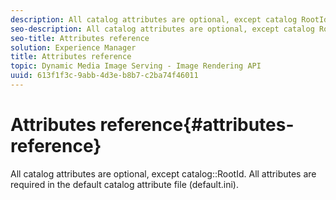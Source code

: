 ```yaml
---
description: All catalog attributes are optional, except catalog RootId. All attributes are required in the default catalog attribute file (default.ini).
seo-description: All catalog attributes are optional, except catalog RootId. All attributes are required in the default catalog attribute file (default.ini).
seo-title: Attributes reference
solution: Experience Manager
title: Attributes reference
topic: Dynamic Media Image Serving - Image Rendering API
uuid: 613f1f3c-9abb-4d3e-b8b7-c2ba74f46011
---
```


# Attributes reference{#attributes-reference}

All catalog attributes are optional, except catalog::RootId. All attributes are required in the default catalog attribute file (default.ini).

